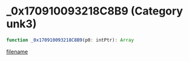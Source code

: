 # _0x170910093218C8B9 (Category unk3)

```js
function _0x170910093218C8B9(p0: intPtr): Array
```

[filename](_0x170910093218C8B9_m.md ':include')